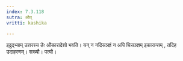 ```yaml
---
index: 7.3.118
sutra: औत्
vritti: kashika

---
```

इदुद्भ्याम् उत्तरस्य ङेः औकारादेशो भवति। यन् न नदिसञ्ज्ञं न अपि घिसञ्ज्ञम् इकारान्तम् , तदिह उदाहरणम्। सख्यौ। पत्यौ।